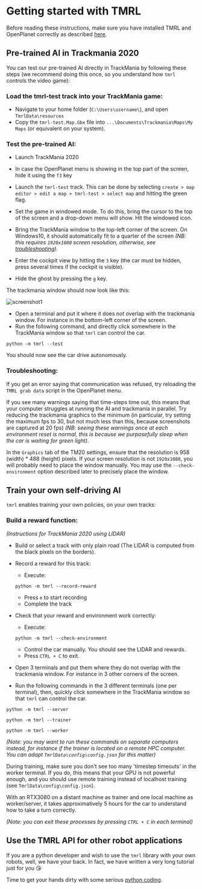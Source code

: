 # Getting started with TMRL

Before reading these instructions, make sure you have installed TMRL and OpenPlanet correctly as described [here](Install.md).

## Pre-trained AI in Trackmania 2020

You can test our pre-trained AI directly in TrackMania by following these steps (we recommend doing this once, so you understand how `tmrl` controls the video game):

### Load the tmrl-test track into your TrackMania game:
- Navigate to your home folder (`C:\Users\username\`), and open `TmrlData\resources`
- Copy the `tmrl-test.Map.Gbx` file into `...\Documents\Trackmania\Maps\My Maps` (or equivalent on your system).

### Test the pre-trained AI:
- Launch TrackMania 2020
- In case the OpenPlanet menu is showing in the top part of the screen, hide it using the `f3` key
- Launch the `tmrl-test` track. This can be done by selecting `create > map editor > edit a map > tmrl-test > select map` and hitting the green flag.
- Set the game in windowed mode. To do this, bring the cursor to the top of the screen and a drop-down menu will show. Hit the windowed icon.
- Bring the TrackMania window to the top-left corner of the screen. On Windows10, it should automatically fit to a quarter of the screen _(NB: this requires `1920x1080` screen resolution, otherwise, see [troubleshooting](#troubleshooting))_.

- Enter the cockpit view by hitting the `3` key (the car must be hidden, press several times if the cockpit is visible).
- Hide the ghost by pressing the `g` key.

The trackmania window should now look like this:

![screenshot1](img/screenshot1.PNG)

- Open a terminal and put it where it does not overlap with the trackmania window.
For instance in the bottom-left corner of the screen.
- Run the following command, and directly click somewhere in the TrackMania window so that `tmrl` can control the car.
```shell
python -m tmrl --test
```

You should now see the car drive autonomously.

### Troubleshooting:
If you get an error saying that communication was refused, try reloading the `TMRL grab data` script in the OpenPlanet menu.

If you see many warnings saying that time-steps time out, this means that your computer struggles at running the AI and trackmania in parallel.
Try reducing the trackmania graphics to the minimum (in particular, try setting the maximum fps to 30, but not much less than this, because screenshots are captured at 20 fps)
_(NB: seeing these warnings once at each environment reset is normal, this is because we purposefully sleep when the car is waiting for green light)._

In the `Graphics` tab of the TM20 settings, ensure that the resolution is 958 (width) * 488 (height) pixels.
If your screen resolution is not `1920x1080`, you will probably need to place the window manually. You may use the `--check-environment` option described later to precisely place the window.

## Train your own self-driving AI

`tmrl` enables training your own policies, on your own tracks:

### Build a reward function:

_(Instructions for TrackMania 2020 using LIDAR)_

- Build or select a track with only plain road (The LIDAR is computed from the black pixels on the borders).
- Record a reward for this track:
  - Execute:
  ```shell
  python -m tmrl --record-reward
  ```
  - Press `e` to start recording
  - Complete the track
- Check that your reward and environment work correctly:
  - Execute:
  ```shell
  python -m tmrl --check-environment
  ```
  - Control the car manually. You should see the LIDAR and rewards.
  - Press `CTRL + C` to exit.

- Open 3 terminals and put them where they do not overlap with the trackmania window.
For instance in 3 other corners of the screen.
- Run the following commands in the 3 different terminals (one per terminal), then, quickly click somewhere in the TrackMania window so that `tmrl` can control the car.
```shell
python -m tmrl --server
```
```shell
python -m tmrl --trainer
```
```shell
python -m tmrl --worker
```

_(Note: you may want to run these commands on separate computers instead, for instance if the trainer is located on a remote HPC computer. You can adapt `TmrlData\config\config.json` for this matter)_

During training, make sure you don't see too many 'timestep timeouts' in the worker terminal.
If you do, this means that your GPU is not powerful enough, and you should use remote training instead of localhost training (see `TmrlData\config\config.json`).

With an RTX3080 on a distant machine as trainer and one local machine as worker/server, it takes approximatively 5 hours for the car to understand how to take a turn correctly.

_(Note: you can exit these processes by pressing `CTRL + C` in each terminal)_

## Use the TMRL API for other robot applications

If you are a python developer and wish to use the `tmrl` library with your own robots, well, we have your back.
In fact, we have written a very long tutorial just for you :kissing_heart:

Time to get your hands dirty with some serious [python coding](tuto_library.md).
